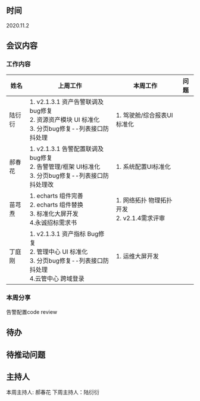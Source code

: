 ## 时间

2020.11.2

## 会议内容

### 工作内容

| 姓名   | 上周工作                                                                                                                 | 本周工作                                       | 问题 |
| ------ | ------------------------------------------------------------------------------------------------------------------------ | ---------------------------------------------- | ---- |
| 陆衍衍 | 1. v2.1.3.1 资产告警联调及bug修复 <br> 2. 资源资产模块 UI 标准化<br>3. 分页bug修复--列表接口防抖处理                     | 1. 驾驶舱/综合报表UI标准化                     |      |
| 郝春花 | 1. v2.1.3.1 告警配置联调及bug修复 <br> 2. 告警管理/框架 UI标准化<br>3. 分页bug修复--列表接口防抖处理改                         | 1. 系统配置UI标准化                            |
| 苗芎焘 | 1. echarts 组件完善 <br> 2. echarts 组件替换  <br>3. 标准化大屏开发  <br>4.永诚招标需求书                                | 1. 网络拓扑 物理拓扑开发 <br>2. v2.1.4需求评审 |
| 丁庭刚 | 1. v2.1.3.1 资产指标 Bug修复 <br> 2. 管理中心 UI 标准化  <br>   3. 分页bug修复--列表接口防抖处理 <br>4.云管中心 跨域登录 | 1. 运维大屏开发                                |      |

### 本周分享

告警配置code review

## 待办

## 待推动问题

## 主持人

本周主持人: 郝春花
下周主持人：陆衍衍
